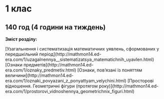 1 клас
=============================================
140 год (4 години на тиждень)
---------------------
<p><b>Зміст розділу:</b></p>
[Узагальнення і систематизація математичних уявлень, сформованих у передшкільний період](http://mathmon14.ed-era.com/1/uzagalnennya__sistematizatsya_matematichnih_uyavlen.html)
[Ознаки предметів](http://mathmon14.ed-era.com/1/oznaky_predmetiv.html)
[Ознаки, пов’язані із поняттям величини](http://mathmon14.ed-era.com/1/oznaki_povyazani_z_ponyattyam_velychini.html)
[Просторові відношення. Геометричні фігури (протягом року)](http://mathmon14.ed-era.com/1/prostorovi_vidnoshennya_geometrichnix_figuri.html)

